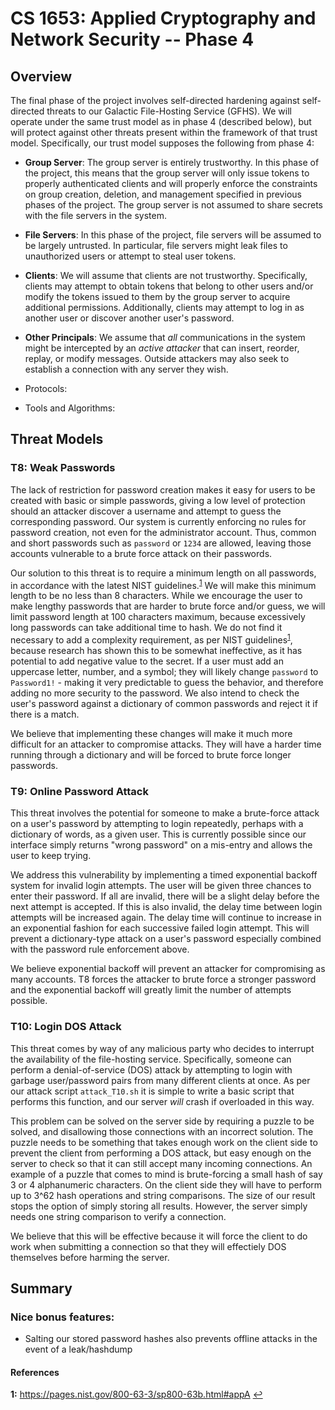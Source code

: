 # CS 1653: Applied Cryptography and Network Security -- Phase 4 #
## Overview ##
The final phase of the project involves self-directed hardening against self-directed threats to our Galactic File-Hosting Service (GFHS). We will operate under the same trust model as in phase 4 (described below), but will protect against other threats present within the framework of that trust model. Specifically, our trust model supposes the following from phase 4:  

-   **Group Server**: The group server is entirely trustworthy. In this phase of the project, this means that the group server will only issue tokens to properly authenticated clients and will properly enforce the constraints on group creation, deletion, and management specified in previous phases of the project. The group server is not assumed to share secrets with the file servers in the system.  

-   **File Servers**: In this phase of the project, file servers will be assumed to be largely untrusted. In particular, file servers might leak files to unauthorized users or attempt to steal user tokens.  

-   **Clients**: We will assume that clients are not trustworthy. Specifically, clients may attempt to obtain tokens that belong to other users and/or modify the tokens issued to them by the group server to acquire additional permissions. Additionally, clients may attempt to log in as another user or discover another user's password.  

-   **Other Principals**: We assume that *all* communications in the system might be intercepted by an *active attacker* that can insert, reorder, replay, or modify messages. Outside attackers may also seek to establish a connection with any server they wish.  


*   Protocols:  

*   Tools and Algorithms:  


## Threat Models ##
### T8: Weak Passwords ###
The lack of restriction for password creation makes it easy for users to be created with basic or simple passwords, giving a low level of protection should an attacker discover a username and attempt to guess the corresponding password. Our system is currently enforcing no rules for password creation, not even for the administrator account. Thus, common and short passwords such as `password` or `1234` are allowed, leaving those accounts vulnerable to a brute force attack on their passwords.

Our solution to this threat is to require a minimum length on all passwords, in accordance with the latest NIST guidelines.<sup id="a1">[1](#f1)</sup> We will make this minimum length to be no less than 8 characters. While we encourage the user to make lengthy passwords that are harder to brute force and/or guess, we will limit password length at 100 characters maximum, because excessively long passwords can take additional time to hash.  We do not find it necessary to add a complexity requirement, as per NIST guidelines<sup id="a1">[1](#f1)</sup>, because research has shown this to be somewhat ineffective, as it has potential to add negative value to the secret. If a user must add an uppercase letter, number, and a symbol; they will likely change `password` to `Password1!` -  making it very predictable to guess the behavior, and therefore adding no more security to the password. We also intend to check the user's password against a dictionary of common passwords and reject it if there is a match.  

We believe that implementing these changes will make it much more difficult for an attacker to compromise attacks. They will have a harder time running through a dictionary and will be forced to brute force longer passwords.


### T9: Online Password Attack ###
This threat involves the potential for someone to make a brute-force attack on a user's password by attempting to login repeatedly, perhaps with a dictionary of words, as a given user. This is currently possible since our interface simply returns "wrong password" on a mis-entry and allows the user to keep trying.

We address this vulnerability by implementing a timed exponential backoff system for invalid login attempts. The user will be given three chances to enter their password. If all are invalid, there will be a slight delay before the next attempt is accepted. If this is also invalid, the delay time between login attempts will be increased again. The delay time will continue to increase in an exponential fashion for each successive failed login attempt. This will prevent a dictionary-type attack on a user's password especially combined with the password rule enforcement above.  

We believe exponential backoff will prevent an attacker for compromising as many accounts. T8 forces the attacker to brute force a stronger password and the exponential backoff will greatly limit the number of attempts possible.  

### T10: Login DOS Attack ###
This threat comes by way of any malicious party who decides to interrupt the availability of the file-hosting service. Specifically, someone can perform a denial-of-service (DOS) attack by attempting to login with garbage user/password pairs from many different clients at once. As per our attack script `attack_T10.sh` it is simple to write a basic script that performs this function, and our server *will* crash if overloaded in this way.  

This problem can be solved on the server side by requiring a puzzle to be solved, and disallowing those connections with an incorrect solution. The puzzle needs to be something that takes enough work on the client side to prevent the client from performing a DOS attack, but easy enough on the server to check so that it can still accept many incoming connections. An example of a puzzle that comes to mind is brute-forcing a small hash of say 3 or 4 alphanumeric characters. On the client side they will have to perform up to 3^62 hash operations and string comparisons. The size of our result stops the option of simply storing all results. However, the server simply needs one string comparison to verify a connection.  

We believe that this will be effective because it will force the client to do work when submitting a connection so that they will effectiely DOS themselves before harming the server.  


## Summary ##


### Nice bonus features: ###
-   Salting our stored password hashes also prevents offline attacks in the event of a leak/hashdump

#### References ####
<b id="f1">1:</b> <https://pages.nist.gov/800-63-3/sp800-63b.html#appA> [↩](#a1)

